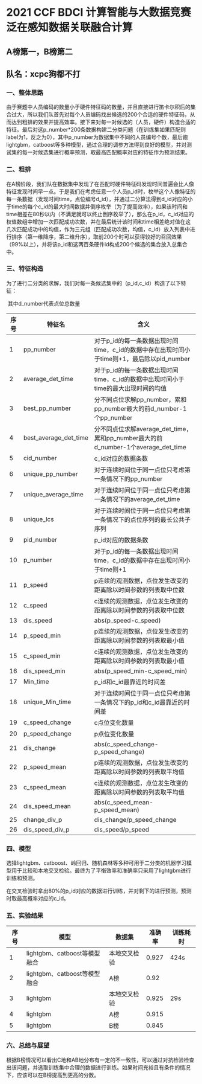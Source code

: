 # 2021 CCF BDCI 计算智能与大数据竞赛 泛在感知数据关联融合计算 

## A榜第一，B榜第二


## 队名：xcpc狗都不打



### 一、整体思路

​		由于赛题中人员编码的数量小于硬件特征码的数量，并且直接进行笛卡尔积后的集合过大，所以我们队首先对每个人员编码找出候选的200个合适的硬件特征码，从而达到粗排的效果并提高效率。接下来对每一对候选的（人员，硬件）构造合适的特征。最后对这p_number*200条数据构建二分类问题（在训练集如果匹配则label为1，反之为0），其中p_number为数据集中不同的人员编号个数，最后跑lightgbm，catboost等多种模型，通过合理的调参方法得到良好的模型，并对测试集的每一对候选集进行概率预测，取最高匹配概率对应的特征作为预测结果。



### 二、粗排

​		在A榜阶段，我们队在数据集中发现了在匹配时硬件特征码发现时间普遍会比人像特征发现时间早一点。于是我们在考虑任意一个人员p_id时，枚举这个人像特征的每一条数据（发现时间time，点位编号d_id），并通过二分算法得到d_id对应的小于time的每个c_id的最大时间数据并倒序枚举（为了提高效率），如果该时间和time相差在80秒以内（不满足就可以终止倒序枚举了），那么在p_id，c_id对应的权值数组中增加一次匹配成功次数，并在最后统计该时间和time相差绝对值在这几次匹配成功中的均值，作为三元组（匹配成功次数，均值，c_id）放入列表中进行排序（第一维降序，第二维升序），取前200个时可以获得较好的召回效果（99%以上），并将该p_id和这两百条硬件id构成200个候选的集合放入总集合中。



### 三、特征构造

​		为了进行二分类的求解，我们对每一条候选集中的（p_id,c_id）构造了以下特征：

​		其中d_number代表点位总数量

| 序号 | 特征名                | 含义                                                         |
| ---- | --------------------- | ------------------------------------------------------------ |
| 1    | pp_number             | 对于p_id的每一条数据出现时间time，c_id的数据中存在出现时间小于time则+1，最后除以pid_number |
| 2    | average_det_time      | 对于p_id的每一条数据出现时间time，c_id的数据中出现时间小于time的最大出现时间的均值 |
| 3    | best_pp_number        | 分不同点位求解pp_number，累和pp_number最大的前d_number-1个pp_number |
| 4    | best_average_det_time | 分不同点位求解average_det_time，累和pp_number最大的前d_number-1个average_det_time |
| 5    | cid_number            | c_id对应的数据条数                                           |
| 6    | unique_pp_number      | 对于连续时间位于同一点位只考虑第一条情况下的pp_number        |
| 7    | unique_average_time   | 对于连续时间位于同一点位只考虑第一条情况下的average_det_time |
| 8    | unique_lcs            | 对于连续时间位于同一点位只考虑第一条情况下的点位序列的最长公共子序列 |
| 9    | pid_number            | p_id对应的数据条数                                           |
| 10   | p_number              | 对于p_id的每一条数据出现时间time，c_id的数据中存在出现时间小于time则+1 |
| 11   | p_speed               | p连续的观测数据，点位发生改变的距离除以时间参数的列表取中位数 |
| 12   | c_speed               | c连续的观测数据，点位发生改变的距离除以时间参数的列表取中位数 |
| 13   | dis_speed             | abs(p_speed-c_speed)                                         |
| 14   | p_speed_min           | p连续的观测数据，点位发生改变的距离除以时间参数的列表取最小值 |
| 15   | c_speed_min           | c连续的观测数据，点位发生改变的距离除以时间参数的列表取最小值 |
| 16   | dis_speed_min         | abs(p_speed_min-c_speed_min)                                 |
| 17   | Min_time              | p_id和c_id最靠近的时间差                                     |
| 18   | unique_Min_time       | 对于连续时间位于同一点位只考虑第一条情况下的p_id和c_id最靠近的时间差 |
| 19   | c_speed_change        | c点位变化数量                                                |
| 20   | p_speed_change        | p点位变化数量                                                |
| 21   | dis_change            | abs(c_speed_change-p_speed_change)                           |
| 22   | p_speed_mean          | p连续的观测数据，点位发生改变的距离除以时间参数的列表取平均值 |
| 23   | c_speed_mean          | c连续的观测数据，点位发生改变的距离除以时间参数的列表取平均值 |
| 24   | dis_speed_mean        | abs(c_speed_mean-p_speed_mean)                               |
| 25   | change_div_p          | dis_change/p_speed_change                                    |
| 26   | dis_speed_div_p       | dis_speed/p_speed                                            |



### 四、模型

​		选择lightgbm、catboost、岭回归、随机森林等多种可用于二分类的机器学习模型用于比较和本地交叉检验。最终为了平衡效率和准确率只采用了lightgbm进行训练和预测。

​		在交叉检验时拿出80%的p_id对应的数据进行训练，并对剩下的进行预测，预测时取最高概率对应的c_id。



### 五、实验结果

| 序号 | 模型                         | 数据集       | 准确率 | 训练耗时 |
| ---- | ---------------------------- | ------------ | ------ | -------- |
| 1    | lightgbm、catboost等模型融合 | 本地交叉检验 | 0.927  | 424s     |
| 2    | lightgbm、catboost等模型融合 | A榜          | 0.92   |          |
| 3    | lightgbm                     | 本地交叉检验 | 0.925  | 29s      |
| 4    | lightgbm                     | A榜          | 0.915  |          |
| 5    | lightgbm                     | B榜          | 0.845  |          |



### 六、总结与展望

​		根据B榜情况可以看出C地和AB地分布有一定的不一致性，可以通过对抗检验检查出该问题，并选取训练集中合理的数据进行训练。如果时间充裕且有条件的情况下，应该可以在B榜提高到更高的分数。

